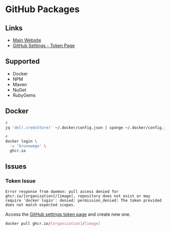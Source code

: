 # GitHub Packages

<!--
https://github.com/github/roadmap/issues/93
-->

## Links

- [Main Website](https://github.com/features/packages)
- [GitHub Settings - Token Page](https://github.com/settings/tokens)

## Supported

- Docker
- NPM
- Maven
- NuGet
- RubyGems

## Docker

```sh
#
jq 'del(.credsStore)' ~/.docker/config.json | sponge ~/.docker/config.json

#
docker login \
  -u 'brunowego' \
  ghcr.io
```

## Issues

### Token Issue

```log
Error response from daemon: pull access denied for ghcr.io/[organization]/[image], repository does not exist or may require 'docker login': denied: permission_denied: The token provided does not match expected scopes.
```

Access the [GitHub settings token page](https://github.com/settings/tokens) and create new one.

```sh
docker pull ghcr.io/[organization]/[image]
```
